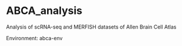 # ABCA_analysis
Analysis of scRNA-seq and MERFISH datasets of Allen Brain Cell Atlas

Environment: abca-env